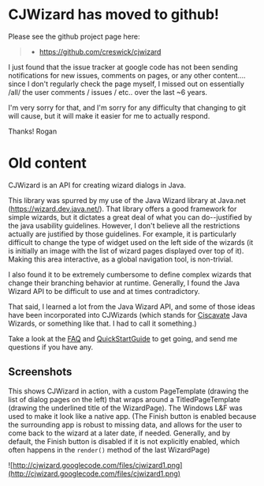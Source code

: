 # CJWizard has moved to github! #

Please see the github project page here:

> - https://github.com/creswick/cjwizard

I just found that the issue tracker at google code has not been sending notifications for new issues, comments on pages, or any other content.... since I don't regularly check the page myself, I missed out on essentially /all/ the user comments / issues / etc.. over the last ~6 years.

I'm very sorry for that, and I'm sorry for any difficulty that changing to git will cause, but it will make it easier for me to actually respond.


Thanks!
Rogan

# Old content #

CJWizard is an API for creating wizard dialogs in Java.

This library was spurred by my use of the Java Wizard library at Java.net (https://wizard.dev.java.net/).  That library offers a good framework for simple wizards, but it dictates a great deal of what you can do--justified by the java usability guidelines.  However, I don't believe all the restrictions actually are justified by those guidelines.  For example, it is particularly difficult to change the type of widget used on the left side of the wizards (it is initially an image with the list of wizard pages displayed over top of it).  Making this area interactive, as a global navigation tool, is non-trivial.

I also found it to be extremely cumbersome to define complex wizards that change their branching behavior at runtime.  Generally, I found the Java Wizard API to be difficult to use and at times contradictory.

That said, I learned a lot from the Java Wizard API, and some of those ideas have been incorporated into CJWizards (which stands for [Ciscavate](http://blog.ciscavate.org) Java Wizards, or something like that.  I had to call it something.)

Take a look at the [FAQ](FAQ.md) and [QuickStartGuide](QuickStartGuide.md) to get going, and send me questions if you have any.

## Screenshots ##

This shows CJWizard in action, with a custom PageTemplate (drawing the list of dialog pages on the left) that wraps around a TitledPageTemplate (drawing the underlined title of the WizardPage).  The Windows L&F was used to make it look like a native app.  (The Finish button is enabled because the surrounding app is robust to missing data, and allows for the user to come back to the wizard at a later date, if needed.  Generally, and by default, the Finish button is disabled if it is not explicitly enabled, which often happens in the `render()` method of the last WizardPage)

![http://cjwizard.googlecode.com/files/cjwizard1.png](http://cjwizard.googlecode.com/files/cjwizard1.png)